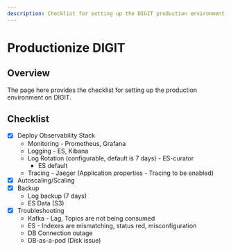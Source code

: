 ```yaml
---
description: Checklist for setting up the DIGIT production environment
---
```


# Productionize DIGIT

## Overview

The page here provides the checklist for setting up the production environment on DIGIT.&#x20;

## Checklist

* [x] Deploy Observability Stack
  * Monitoring - Prometheus, Grafana
  * Logging - ES, Kibana
  * Log Rotation (configurable, default is 7 days) - ES-curator
    * ES default&#x20;
  * Tracing - Jaeger (Application properties - Tracing to be enabled)
* [x] Autoscaling/Scaling
* [x] Backup
  * Log backup (7 days)
  * ES Data (S3)
* [x] Troubleshooting
  * Kafka - Lag, Topics are not being consumed
  * ES - Indexes are mismatching, status red, misconfiguration
  * DB Connection outage
  * DB-as-a-pod (Disk issue)&#x20;
